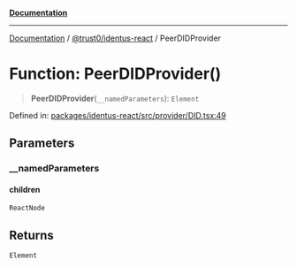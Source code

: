 [**Documentation**](../../../README.md)

***

[Documentation](../../../README.md) / [@trust0/identus-react](../README.md) / PeerDIDProvider

# Function: PeerDIDProvider()

> **PeerDIDProvider**(`__namedParameters`): `Element`

Defined in: [packages/identus-react/src/provider/DID.tsx:49](https://github.com/trust0-project/identus/blob/6fd634152259b54553765c700f2d701e133e4807/packages/identus-react/src/provider/DID.tsx#L49)

## Parameters

### \_\_namedParameters

#### children

`ReactNode`

## Returns

`Element`
